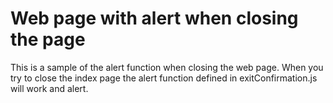 # Web page with alert when closing the page
This is a sample of the alert function when closing the web page. When you try to close the index page the alert function defined in exitConfirmation.js will work and alert.
